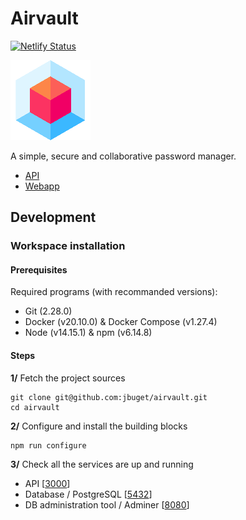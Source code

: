 # Airvault

[![Netlify Status](https://api.netlify.com/api/v1/badges/46769615-db6f-4924-9c08-00f6d9631879/deploy-status)](https://app.netlify.com/sites/airvault-webapp/deploys)

![Airvault Logo](docs/images/airvault_128.png)

A simple, secure and collaborative password manager.

- [API](https://passwords-api-production.herokuapp.com/)
- [Webapp](https://passwords-webapp-production.herokuapp.com/)

## Development

### Workspace installation

#### Prerequisites

Required programs (with recommanded versions):
- Git (2.28.0)
- Docker (v20.10.0) & Docker Compose (v1.27.4)
- Node (v14.15.1) & npm (v6.14.8)

#### Steps

**1/** Fetch the project sources

```shell script
git clone git@github.com:jbuget/airvault.git
cd airvault
```

**2/** Configure and install the building blocks

```shell script
npm run configure
```

**3/** Check all the services are up and running

- API [[3000](http://localhost:3000)]
- Database / PostgreSQL [[5432](pg://admin:admin@db/airvault)]
- DB administration tool / Adminer [[8080](http://localhost:8080)]
